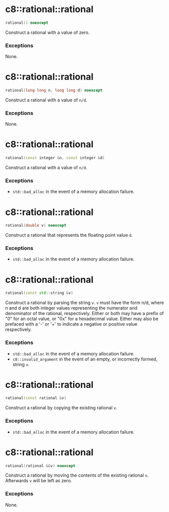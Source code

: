 # c8::rational::rational #

```cpp
rational() noexcept
```

Construct a rational with a value of zero.

### Exceptions ###

None.

# c8::rational::rational #

```cpp
rational(long long n, long long d) noexcept
```

Construct a rational with a value of `n/d`.

### Exceptions ###

None.

# c8::rational::rational #

```cpp
rational(const integer &n, const integer &d)
```

Construct a rational with a value of `n/d`.

### Exceptions ###

* `std::bad_alloc` in the event of a memory allocation failure.

# c8::rational::rational #

```cpp
rational(double v) noexcept
```

Construct a rational that represents the floating point value `d`.

### Exceptions ###

* `std::bad_alloc` in the event of a memory allocation failure.

# c8::rational::rational #

```cpp
rational(const std::string &v)
```

Construct a rational by parsing the string `v`.  `v` must have the form n/d, where n and d are both integer values representing the numerator and denominator of the rational, respectively.  Either or both may have a prefix of "0" for an octal value, or "0x" for a hexadecimal value.  Either may also be prefaced with a '-' or '+' to indicate a negative or positive value respectively.

### Exceptions ###

* `std::bad_alloc` in the event of a memory allocation failure.
* `c8::invalid_argument` in the event of an empty, or incorrectly formed, string `v`.

# c8::rational::rational #

```cpp
rational(const rational &v)
```

Construct a rational by copying the existing rational `v`.

### Exceptions ###

* `std::bad_alloc` in the event of a memory allocation failure.

# c8::rational::rational #

```cpp
rational(rational &&v) noexcept
```

Construct a rational by moving the contents of the existing rational `v`.  Afterwards `v` will be left as zero.

### Exceptions ###

None.

